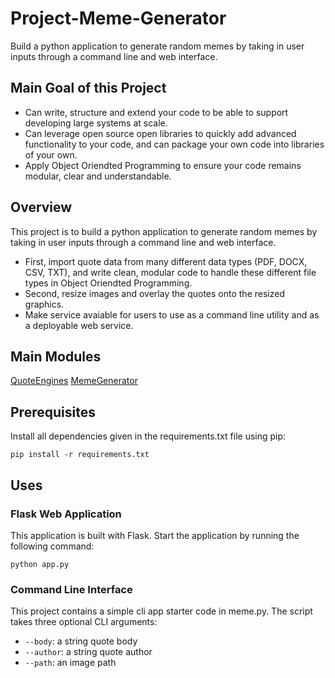 # Project-Meme-Generator
Build a python application to generate random memes by taking in user inputs through a command line and web interface.

## Main Goal of this Project
* Can write, structure and extend your code to be able to support developing large systems at scale.
* Can leverage open source open libraries to quickly add advanced functionality to your code, and can package your own code into libraries of your own. 
* Apply Object Oriendted Programming to ensure your code remains modular, clear and understandable.

## Overview 
This project is to build a python application to generate random memes by taking in user inputs through a command line and web interface.
- First, import quote data from many different data types (PDF, DOCX, CSV, TXT), and write clean, modular code to handle these different file types in Object Oriendted Programming.
- Second, resize images and overlay the quotes onto the resized graphics.
- Make service avaiable for users to use as a command line utility and as a deployable web service.

## Main Modules
[QuoteEngines](Project-Meme-Generator/tree/master/src/QuoteEngine)
[MemeGenerator](Project-Meme-Generator/tree/master/src/MemeGenerator)

## Prerequisites
Install all dependencies given in the requirements.txt file using pip: 
```bash=
pip install -r requirements.txt
```

## Uses
### Flask Web Application
This application is built with Flask. Start the application by running the following command:
```bash=
python app.py
```

### Command Line Interface
This project contains a simple cli app starter code in meme.py. The script takes three optional CLI arguments:
- `--body`:  a string quote body
- `--author`:  a string quote author
- `--path`: an image path
